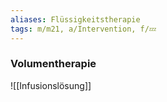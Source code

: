 ```yaml
---
aliases: Flüssigkeitstherapie
tags: m/m21, a/Intervention, f/💤
---
```

### Volumentherapie
![[Infusionslösung]]